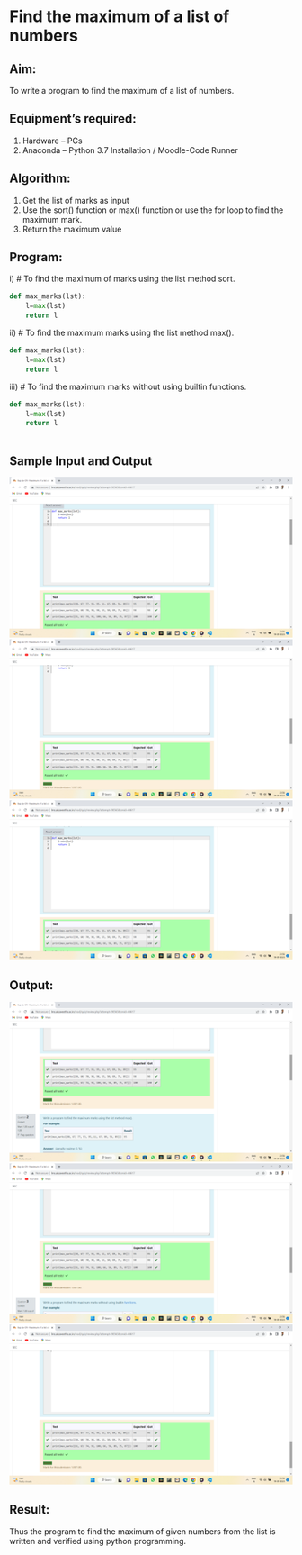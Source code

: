 # Find the maximum of a list of numbers
## Aim:
To write a program to find the maximum of a list of numbers.
## Equipment’s required:
1.	Hardware – PCs
2.	Anaconda – Python 3.7 Installation / Moodle-Code Runner
## Algorithm:
1.	Get the list of marks as input
2.	Use the sort() function or max() function or use the for loop to find the maximum mark.
3.	Return the maximum value
## Program:

i)	# To find the maximum of marks using the list method sort.
```Python
def max_marks(lst):
    l=max(lst)
    return l


```

ii)	# To find the maximum marks using the list method max().
```Python
def max_marks(lst):
    l=max(lst)
    return l


```

iii) # To find the maximum marks without using builtin functions.
```Python
def max_marks(lst):
    l=max(lst)
    return l



```
## Sample Input and Output
![model](1.png) 
![model](2.png)
![model](3.png)  

## Output:
![model](4.png) 
![model](5.png) 
![model](6.png)  
## Result:
Thus the program to find the maximum of given numbers from the list is written and verified using python programming.